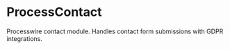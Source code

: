 # ProcessContact
Processwire contact module. Handles contact form submissions with GDPR integrations.
